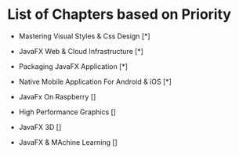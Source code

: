 # List of Chapters based on Priority

- Mastering Visual Styles & Css Design [*]
- JavaFX Web & Cloud Infrastructure [*]
- Packaging JavaFX Application [*]
- Native Mobile Application For Android & iOS [*]
- JavaFx On Raspberry []

- High Performance Graphics []
- JavaFX 3D []
- JavaFX & MAchine Learning []
